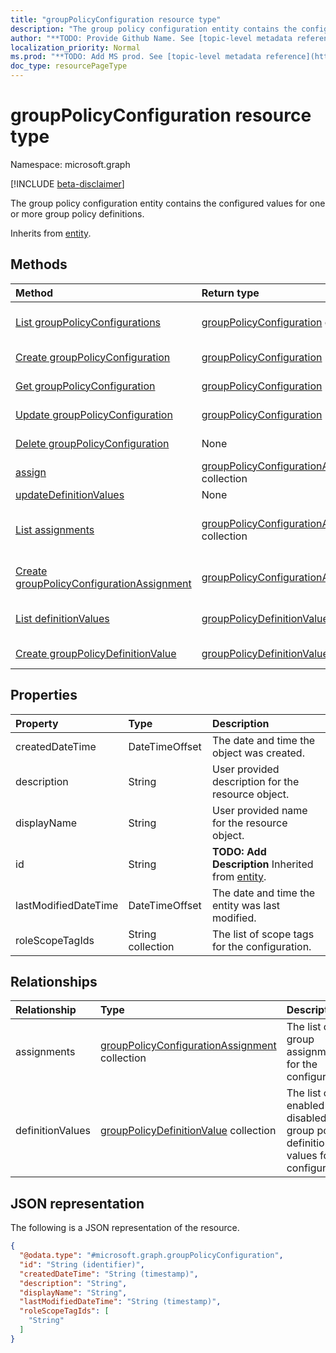 ```yaml
---
title: "groupPolicyConfiguration resource type"
description: "The group policy configuration entity contains the configured values for one or more group policy definitions."
author: "**TODO: Provide Github Name. See [topic-level metadata reference](https://msgo.azurewebsites.net/add/document/guidelines/metadata.html#topic-level-metadata)**"
localization_priority: Normal
ms.prod: "**TODO: Add MS prod. See [topic-level metadata reference](https://msgo.azurewebsites.net/add/document/guidelines/metadata.html#topic-level-metadata)**"
doc_type: resourcePageType
---
```


# groupPolicyConfiguration resource type

Namespace: microsoft.graph

[!INCLUDE [beta-disclaimer](../../includes/beta-disclaimer.md)]

The group policy configuration entity contains the configured values for one or more group policy definitions.


Inherits from [entity](../resources/entity.md).

## Methods
|Method|Return type|Description|
|:---|:---|:---|
|[List groupPolicyConfigurations](../api/grouppolicyconfiguration-list.md)|[groupPolicyConfiguration](../resources/grouppolicyconfiguration.md) collection|Get a list of the [groupPolicyConfiguration](../resources/grouppolicyconfiguration.md) objects and their properties.|
|[Create groupPolicyConfiguration](../api/grouppolicyconfiguration-create.md)|[groupPolicyConfiguration](../resources/grouppolicyconfiguration.md)|Create a new [groupPolicyConfiguration](../resources/grouppolicyconfiguration.md) object.|
|[Get groupPolicyConfiguration](../api/grouppolicyconfiguration-get.md)|[groupPolicyConfiguration](../resources/grouppolicyconfiguration.md)|Read the properties and relationships of a [groupPolicyConfiguration](../resources/grouppolicyconfiguration.md) object.|
|[Update groupPolicyConfiguration](../api/grouppolicyconfiguration-update.md)|[groupPolicyConfiguration](../resources/grouppolicyconfiguration.md)|Update the properties of a [groupPolicyConfiguration](../resources/grouppolicyconfiguration.md) object.|
|[Delete groupPolicyConfiguration](../api/grouppolicyconfiguration-delete.md)|None|Deletes a [groupPolicyConfiguration](../resources/grouppolicyconfiguration.md) object.|
|[assign](../api/grouppolicyconfiguration-assign.md)|[groupPolicyConfigurationAssignment](../resources/grouppolicyconfigurationassignment.md) collection|**TODO: Add Description**|
|[updateDefinitionValues](../api/grouppolicyconfiguration-updatedefinitionvalues.md)|None|**TODO: Add Description**|
|[List assignments](../api/grouppolicyconfiguration-list-assignments.md)|[groupPolicyConfigurationAssignment](../resources/grouppolicyconfigurationassignment.md) collection|Get the groupPolicyConfigurationAssignment resources from the assignments navigation property.|
|[Create groupPolicyConfigurationAssignment](../api/grouppolicyconfiguration-post-assignments.md)|[groupPolicyConfigurationAssignment](../resources/grouppolicyconfigurationassignment.md)|Create a new groupPolicyConfigurationAssignment object.|
|[List definitionValues](../api/grouppolicyconfiguration-list-definitionvalues.md)|[groupPolicyDefinitionValue](../resources/grouppolicydefinitionvalue.md) collection|Get the groupPolicyDefinitionValue resources from the definitionValues navigation property.|
|[Create groupPolicyDefinitionValue](../api/grouppolicyconfiguration-post-definitionvalues.md)|[groupPolicyDefinitionValue](../resources/grouppolicydefinitionvalue.md)|Create a new groupPolicyDefinitionValue object.|

## Properties
|Property|Type|Description|
|:---|:---|:---|
|createdDateTime|DateTimeOffset|The date and time the object was created.|
|description|String|User provided description for the resource object.|
|displayName|String|User provided name for the resource object.|
|id|String|**TODO: Add Description** Inherited from [entity](../resources/entity.md).|
|lastModifiedDateTime|DateTimeOffset|The date and time the entity was last modified.|
|roleScopeTagIds|String collection|The list of scope tags for the configuration.|

## Relationships
|Relationship|Type|Description|
|:---|:---|:---|
|assignments|[groupPolicyConfigurationAssignment](../resources/grouppolicyconfigurationassignment.md) collection|The list of group assignments for the configuration.|
|definitionValues|[groupPolicyDefinitionValue](../resources/grouppolicydefinitionvalue.md) collection|The list of enabled or disabled group policy definition values for the configuration.|

## JSON representation
The following is a JSON representation of the resource.
<!-- {
  "blockType": "resource",
  "keyProperty": "id",
  "@odata.type": "microsoft.graph.groupPolicyConfiguration",
  "baseType": "microsoft.graph.entity",
  "openType": false
}
-->
``` json
{
  "@odata.type": "#microsoft.graph.groupPolicyConfiguration",
  "id": "String (identifier)",
  "createdDateTime": "String (timestamp)",
  "description": "String",
  "displayName": "String",
  "lastModifiedDateTime": "String (timestamp)",
  "roleScopeTagIds": [
    "String"
  ]
}
```

